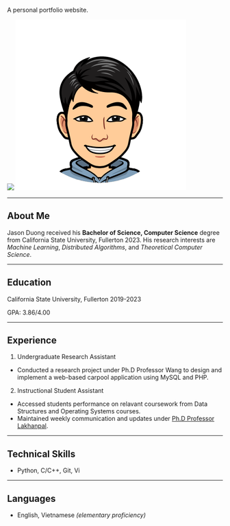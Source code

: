 A personal portfolio website.

<img src="/images/me.png"></img>
![me](../static/images/me.png)

---

## About Me

Jason Duong received his __Bachelor of Science, Computer Science__ degree from California State University, Fullerton 2023. His research interests are _Machine Learning_, _Distributed Algorithms_, and _Theoretical Computer Science_.

---

## Education

California State University, Fullerton 2019-2023

GPA: 3.86/4.00

---

## Experience

1. Undergraduate Research Assistant
  - Conducted a research project under Ph.D Professor Wang to design and implement a web-based carpool application using MySQL and PHP.

2. Instructional Student Assistant
  - Accessed students performance on relavant coursework from Data Structures and Operating Systems courses.
  - Maintained weekly communication and updates under [Ph.D Professor Lakhanpal](https://www.linkedin.com/in/shilpa-lakhanpal).

---

## Technical Skills

- Python, C/C++, Git, Vi

---

## Languages

- English, Vietnamese _(elementary proficiency)_